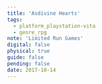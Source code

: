 ```yaml
---
title: 'Asdivine Hearts'
tags:
  - platform_playstation-vita
  - genre_rpg
note: 'Limited Run Games'
digital: false
physical: true
guide: false
pending: false
date: 2017-10-14
---
```

